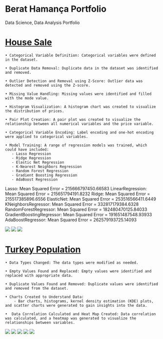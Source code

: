 # Berat Hamança Portfolio
Data Science, Data Analysis Portfolio

# [House Sale](https://github.com/Hamancab/House_Sale)
    • Categorical Variable Definition: Categorical variables were defined in the dataset.

    • Duplicate Data Removal: Duplicate data in the dataset was identified and removed.

    • Outlier Detection and Removal using Z-Score: Outlier data was detected and removed using the Z-score.

    • Missing Value Handling: Missing values were identified and filled with the mode value.

    • Histogram Visualization: A histogram chart was created to visualize the distribution of prices.

    • Pair Plot Creation: A pair plot was created to visualize the relationship between all numerical variables and the price variable.

    • Categorical Variable Encoding: Label encoding and one-hot encoding were applied to categorical variables.

    • Model Training: A range of regression models was trained, which could have included:
       - Lasso Regression
       - Ridge Regression
       - Elastic Net Regression
       - K-Nearest Neighbors Regression
       - Random Forest Regression
       - Gradient Boosting Regression
       - AdaBoost Regression

Lasso: Mean Squared Error 
= 215666797450.66583
LinearRegression: Mean Squared Error 
= 215651794191.8232
Ridge: Mean Squared Error 
= 215517385896.6556
ElasticNet: Mean Squared Error 
= 253516566411.6449
KNeighborsRegressor: Mean Squared Error 
= 332817179384.6328
RandomForestRegressor: Mean Squared Error 
= 182480470125.84033
GradientBoostingRegressor: Mean Squared Error 
= 191651487548.93933
AdaBoostRegressor: Mean Squared Error 
= 262579193725.14093

![](https://github.com/Hamancab/Hamancab.github.io/blob/main/images/House_Sales_1%20(2).png)
![](https://github.com/Hamancab/Hamancab.github.io/blob/main/images/House_Sales_2.png)
![](https://github.com/Hamancab/Hamancab.github.io/blob/main/images/House_Sales_3.png)
       
# [Turkey Population](https://github.com/Hamancab/Turkey_Population)
    • Data Types Changed: The data types were modified as needed.

    • Empty Values Found and Replaced: Empty values were identified and replaced with appropriate data.

    • Duplicate Values Found and Removed: Duplicate values were identified and removed from the dataset.

    • Charts Created to Understand Data:
        - Bar charts, histograms, kernel density estimation (KDE) plots, and scatter charts were generated to gain insights into the data.

    •  Data Correlation Calculated and Heat Map Created: Data correlation was calculated, and a heatmap was generated to visualize the relationships between variables.

![](https://github.com/Hamancab/Hamancab.github.io/blob/main/images/Turkey_Population_1.png)
![](https://github.com/Hamancab/Hamancab.github.io/blob/main/images/Turkey_Population_2.png)
![](https://github.com/Hamancab/Hamancab.github.io/blob/main/images/Turkey_Population_3.png)
![](https://github.com/Hamancab/Hamancab.github.io/blob/main/images/Turkey_Population_4.png)
![](https://github.com/Hamancab/Hamancab.github.io/blob/main/images/Turkey_Population_5.png)



